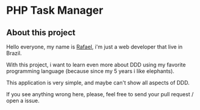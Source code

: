 # PHP Task Manager

## <a name="intro"></a> About this project

Hello everyone, my name is [Rafael](http://github.com/xshifty), i'm just
a web developer that live in Brazil.

With this project, i want to learn even more about DDD using my favorite
programming language (because since my 5 years i like elephants).

This application is very simple, and maybe can't show all aspects of
DDD.

If you see anything wrong here, please, feel free to send your pull
request / open a issue.
